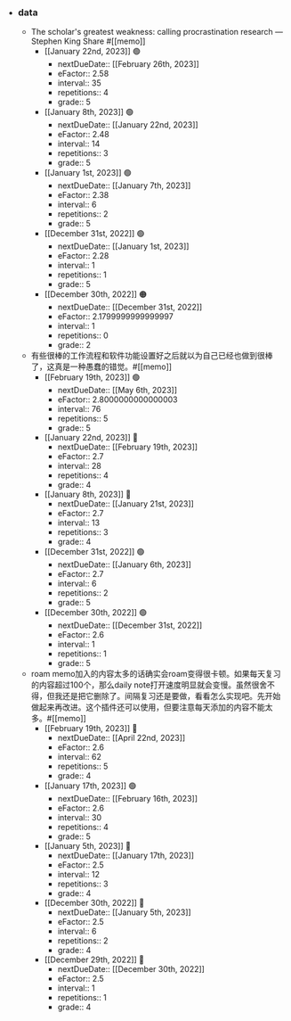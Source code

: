 - ### data
    - The scholar's greatest weakness: calling procrastination research — Stephen King Share 
#[[memo]]
        - [[January 22nd, 2023]] 🟢
            - nextDueDate:: [[February 26th, 2023]]
            - eFactor:: 2.58
            - interval:: 35
            - repetitions:: 4
            - grade:: 5
        - [[January 8th, 2023]] 🟢
            - nextDueDate:: [[January 22nd, 2023]]
            - eFactor:: 2.48
            - interval:: 14
            - repetitions:: 3
            - grade:: 5
        - [[January 1st, 2023]] 🟢
            - nextDueDate:: [[January 7th, 2023]]
            - eFactor:: 2.38
            - interval:: 6
            - repetitions:: 2
            - grade:: 5
        - [[December 31st, 2022]] 🟢
            - nextDueDate:: [[January 1st, 2023]]
            - eFactor:: 2.28
            - interval:: 1
            - repetitions:: 1
            - grade:: 5
        - [[December 30th, 2022]] 🟠
            - nextDueDate:: [[December 31st, 2022]]
            - eFactor:: 2.1799999999999997
            - interval:: 1
            - repetitions:: 0
            - grade:: 2
    - 有些很棒的工作流程和软件功能设置好之后就以为自己已经也做到很棒了，这真是一种愚蠢的错觉。#[[memo]]
        - [[February 19th, 2023]] 🟢
            - nextDueDate:: [[May 6th, 2023]]
            - eFactor:: 2.8000000000000003
            - interval:: 76
            - repetitions:: 5
            - grade:: 5
        - [[January 22nd, 2023]] 🔵
            - nextDueDate:: [[February 19th, 2023]]
            - eFactor:: 2.7
            - interval:: 28
            - repetitions:: 4
            - grade:: 4
        - [[January 8th, 2023]] 🔵
            - nextDueDate:: [[January 21st, 2023]]
            - eFactor:: 2.7
            - interval:: 13
            - repetitions:: 3
            - grade:: 4
        - [[December 31st, 2022]] 🟢
            - nextDueDate:: [[January 6th, 2023]]
            - eFactor:: 2.7
            - interval:: 6
            - repetitions:: 2
            - grade:: 5
        - [[December 30th, 2022]] 🟢
            - nextDueDate:: [[December 31st, 2022]]
            - eFactor:: 2.6
            - interval:: 1
            - repetitions:: 1
            - grade:: 5
    - roam memo加入的内容太多的话确实会roam变得很卡顿。如果每天复习的内容超过100个，那么daily note打开速度明显就会变慢。虽然很舍不得，但我还是把它删除了。间隔复习还是要做，看看怎么实现吧。先开始做起来再改进。这个插件还可以使用，但要注意每天添加的内容不能太多。#[[memo]] 
        - [[February 19th, 2023]] 🔵
            - nextDueDate:: [[April 22nd, 2023]]
            - eFactor:: 2.6
            - interval:: 62
            - repetitions:: 5
            - grade:: 4
        - [[January 17th, 2023]] 🟢
            - nextDueDate:: [[February 16th, 2023]]
            - eFactor:: 2.6
            - interval:: 30
            - repetitions:: 4
            - grade:: 5
        - [[January 5th, 2023]] 🔵
            - nextDueDate:: [[January 17th, 2023]]
            - eFactor:: 2.5
            - interval:: 12
            - repetitions:: 3
            - grade:: 4
        - [[December 30th, 2022]] 🔵
            - nextDueDate:: [[January 5th, 2023]]
            - eFactor:: 2.5
            - interval:: 6
            - repetitions:: 2
            - grade:: 4
        - [[December 29th, 2022]] 🔵
            - nextDueDate:: [[December 30th, 2022]]
            - eFactor:: 2.5
            - interval:: 1
            - repetitions:: 1
            - grade:: 4
